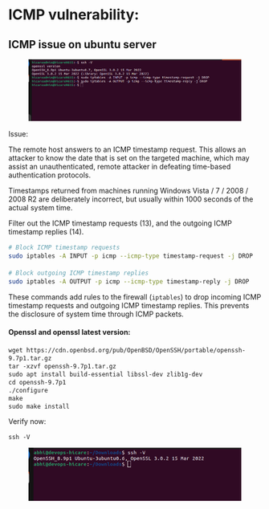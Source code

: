# ICMP vulnerability:

## ICMP issue on ubuntu server

<figure><img src="../.gitbook/assets/image (3) (1) (1) (1) (1) (1) (1) (1) (1) (1) (1) (1).png" alt=""><figcaption></figcaption></figure>

Issue:&#x20;

The remote host answers to an ICMP timestamp request. This allows an attacker to know the date that is set on the targeted machine, which may assist an unauthenticated, remote attacker in defeating time-based authentication protocols.

Timestamps returned from machines running Windows Vista / 7 / 2008 / 2008 R2 are deliberately incorrect, but usually within 1000 seconds of the actual system time.

Filter out the ICMP timestamp requests (13), and the outgoing ICMP timestamp replies (14).

```bash
# Block ICMP timestamp requests
sudo iptables -A INPUT -p icmp --icmp-type timestamp-request -j DROP

# Block outgoing ICMP timestamp replies
sudo iptables -A OUTPUT -p icmp --icmp-type timestamp-reply -j DROP
```

These commands add rules to the firewall (`iptables`) to drop incoming ICMP timestamp requests and outgoing ICMP timestamp replies. This prevents the disclosure of system time through ICMP packets.

#### Openssl and openssl latest version:&#x20;

```
wget https://cdn.openbsd.org/pub/OpenBSD/OpenSSH/portable/openssh-9.7p1.tar.gz
tar -xzvf openssh-9.7p1.tar.gz
sudo apt install build-essential libssl-dev zlib1g-dev
cd openssh-9.7p1
./configure
make
sudo make install

```

Verify now:&#x20;

```
ssh -V
```

<figure><img src="../.gitbook/assets/image (2) (1) (1) (1) (1) (1) (1) (1) (1) (1) (1) (1) (1).png" alt=""><figcaption></figcaption></figure>
